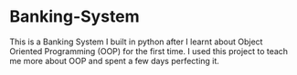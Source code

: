 # Banking-System
This is a Banking System I built in python after I learnt about Object Oriented Programming (OOP) for the first time. I used this project to teach me more about OOP and spent a few days perfecting it.
